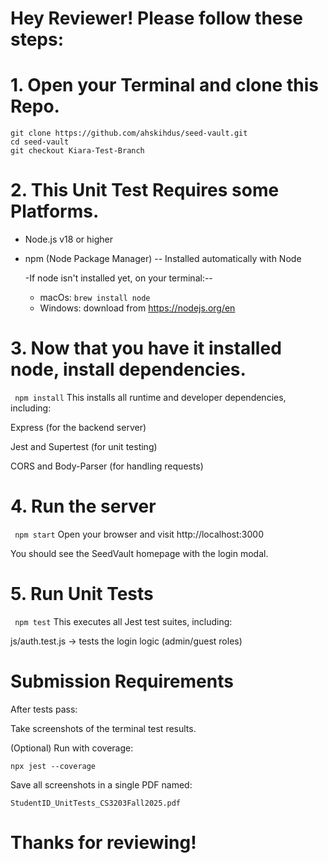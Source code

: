 # Hey Reviewer! Please follow these steps: 

 # 1. Open your Terminal and clone this Repo. 
 ```
git clone https://github.com/ahskihdus/seed-vault.git
cd seed-vault
git checkout Kiara-Test-Branch
```
# 2. This Unit Test Requires some Platforms. 
  * Node.js v18 or higher
  * npm (Node Package Manager) -- Installed automatically with Node

     -If node isn't installed yet, on your terminal:--
    * macOs: ```brew install node```
    * Windows: download from https://nodejs.org/en
      
# 3. Now that you have it installed node, install dependencies.
    
  ``` npm install```
This installs all runtime and developer dependencies, including:

Express (for the backend server)

Jest and Supertest (for unit testing)

CORS and Body-Parser (for handling requests)

# 4. Run the server 
``` npm start```
Open your browser and visit http://localhost:3000

You should see the SeedVault homepage with the login modal.

# 5. Run Unit Tests
``` npm test```
This executes all Jest test suites, including:

js/auth.test.js → tests the login logic (admin/guest roles)

# Submission Requirements
After tests pass:

Take screenshots of the terminal test results.

(Optional) Run with coverage:

```npx jest --coverage```


Save all screenshots in a single PDF named:

```StudentID_UnitTests_CS3203Fall2025.pdf```
# Thanks for reviewing!
